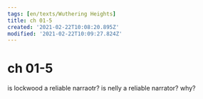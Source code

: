 ```yaml
---
tags: [en/texts/Wuthering Heights]
title: ch 01-5
created: '2021-02-22T10:08:20.895Z'
modified: '2021-02-22T10:09:27.824Z'
---
```


# ch 01-5
is lockwood a reliable narraotr?
is nelly a reliable narrator?
why?



